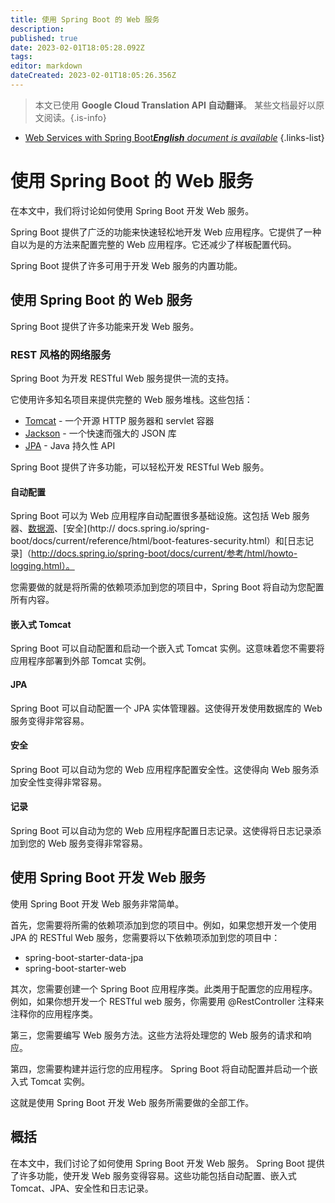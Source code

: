 ```yaml
---
title: 使用 Spring Boot 的 Web 服务
description: 
published: true
date: 2023-02-01T18:05:28.092Z
tags: 
editor: markdown
dateCreated: 2023-02-01T18:05:26.356Z
---
```


> 本文已使用 **Google Cloud Translation API 自动翻译**。
某些文档最好以原文阅读。{.is-info}



- [Web Services with Spring Boot***English** document is available*](/en/Knowledge-base/Spring-Boot/web-services-with-spring-boot)
{.links-list}



# 使用 Spring Boot 的 Web 服务

在本文中，我们将讨论如何使用 Spring Boot 开发 Web 服务。

Spring Boot 提供了广泛的功能来快速轻松地开发 Web 应用程序。它提供了一种自以为是的方法来配置完整的 Web 应用程序。它还减少了样板配置代码。

Spring Boot 提供了许多可用于开发 Web 服务的内置功能。

## 使用 Spring Boot 的 Web 服务

Spring Boot 提供了许多功能来开发 Web 服务。

### REST 风格的网络服务

Spring Boot 为开发 RESTful Web 服务提供一流的支持。

它使用许多知名项目来提供完整的 Web 服务堆栈。这些包括：

* [Tomcat](http://tomcat.apache.org/) - 一个开源 HTTP 服务器和 servlet 容器
* [Jackson](https://github.com/FasterXML/jackson) - 一个快速而强大的 JSON 库
* [JPA](http://www.oracle.com/technetwork/java/javaee/tech/persistence-jsp-140049.html) - Java 持久性 API

Spring Boot 提供了许多功能，可以轻松开发 RESTful Web 服务。

#### 自动配置

Spring Boot 可以为 Web 应用程序自动配置很多基础设施。这包括 Web 服务器、[数据源](http://docs.spring.io/spring-boot/docs/current/reference/html/boot-features-sql.html)、[安全](http:// docs.spring.io/spring-boot/docs/current/reference/html/boot-features-security.html）和[日志记录]（http://docs.spring.io/spring-boot/docs/current/参考/html/howto-logging.html）。

您需要做的就是将所需的依赖项添加到您的项目中，Spring Boot 将自动为您配置所有内容。

#### 嵌入式 Tomcat

Spring Boot 可以自动配置和启动一个嵌入式 Tomcat 实例。这意味着您不需要将应用程序部署到外部 Tomcat 实例。

#### JPA

Spring Boot 可以自动配置一个 JPA 实体管理器。这使得开发使用数据库的 Web 服务变得非常容易。

#### 安全

Spring Boot 可以自动为您的 Web 应用程序配置安全性。这使得向 Web 服务添加安全性变得非常容易。

#### 记录

Spring Boot 可以自动为您的 Web 应用程序配置日志记录。这使得将日志记录添加到您的 Web 服务变得非常容易。

## 使用 Spring Boot 开发 Web 服务

使用 Spring Boot 开发 Web 服务非常简单。

首先，您需要将所需的依赖项添加到您的项目中。例如，如果您想开发一个使用 JPA 的 RESTful Web 服务，您需要将以下依赖项添加到您的项目中：

* spring-boot-starter-data-jpa
* spring-boot-starter-web

其次，您需要创建一个 Spring Boot 应用程序类。此类用于配置您的应用程序。例如，如果你想开发一个 RESTful web 服务，你需要用 @RestController 注释来注释你的应用程序类。

第三，您需要编写 Web 服务方法。这些方法将处理您的 Web 服务的请求和响应。

 第四，您需要构建并运行您的应用程序。 Spring Boot 将自动配置并启动一个嵌入式 Tomcat 实例。

这就是使用 Spring Boot 开发 Web 服务所需要做的全部工作。

## 概括

在本文中，我们讨论了如何使用 Spring Boot 开发 Web 服务。 Spring Boot 提供了许多功能，使开发 Web 服务变得容易。这些功能包括自动配置、嵌入式 Tomcat、JPA、安全性和日志记录。